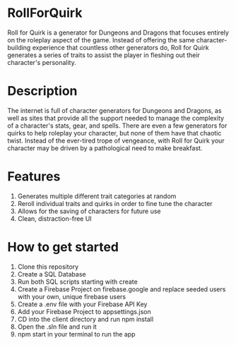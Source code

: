 # RollForQuirk
Roll for Quirk is a generator for Dungeons and Dragons that focuses entirely on the roleplay aspect of the game. 
Instead of offering the same character-building experience that countless other generators do, Roll for Quirk generates a series of traits to assist the player in fleshing out their character's personality.
# Description
The internet is full of character generators for Dungeons and Dragons, as well as sites that provide all the support needed to manage the complexity of a character's stats, gear, and spells. There are even a few generators for quirks to help roleplay your character, but none of them have that chaotic twist. Instead of the ever-tired trope of vengeance, with Roll for Quirk your character may be driven by a pathological need to make breakfast.
# Features
<ol>
<li>Generates multiple different trait categories at random</li>
<li>Reroll individual traits and quirks in order to fine tune the character</li>
<li>Allows for the saving of characters for future use</li>
<li>Clean, distraction-free UI</li>
</ol>

# How to get started
<ol>
<li>Clone this repository</li>
<li>Create a SQL Database</li>
<li>Run both SQL scripts starting with create</li>
<li>Create a Firebase Project on firebase.google and replace seeded users with your own, unique firebase users</li>
<li>Create a .env file with your Firebase API Key</li>
<li>Add your Firebase Project to appsettings.json</li>
<li>CD into the client directory and run npm install</li>
<li>Open the .sln file and run it</li>
<li>npm start in your terminal to run the app</li>
</ol>

